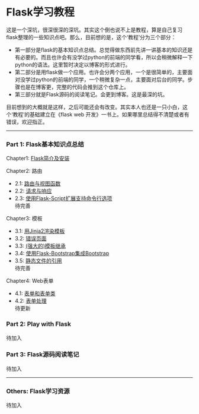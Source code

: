 # Flask学习教程

这是一个深坑，很深很深的深坑。其实这个倒也说不上是教程，算是自己复习flask整理的一些知识点吧。那么，目前想的是，这个‘教程’分为三个部分：

* 第一部分是flask的基本知识点总结。总觉得做东西前先讲一讲基本的知识还是有必要的。而且也许会有没学过python的前端的同学看，所以会稍微解释一下python的语法。这里暂时决定以博客的形式进行。
* 第二部分是用flask做一个应用。也许会分两个应用，一个是很简单的，主要面对没学过python的前端的同学，一个稍微复杂一点，主要面对后台的同学。步骤也是在博客更，完整的代码会推到这个仓库上。
* 第三部分就是Flask源码的阅读笔记。会更到博客。这是最深的坑。


目前想到的大概就是这样，之后可能还会有改变。其实本人也还是一只小白，这个‘教程’的基础建立在《flask web 开发》一书上。如果哪里总结得不清楚或者有错误，欢迎指正。

***

### Part 1: Flask基本知识点总结


Chapter1: [Flask简介及安装](http://roseou.github.io/2016/05/08/setup/)   

Chapter2: 路由
* 2.1: [路由与视图函数](http://roseou.github.io/2016/05/08/routing/)  
* 2.2: [请求与响应](http://roseou.github.io/2016/05/13/context/)  
* 2.3: [使用Flask-Script扩展支持命令行选项](http://roseou.github.io/2016/05/15/script/)  
待完善

Chapter3: 模板  
* 3.1: [用Jinja2渲染模板](http://roseou.github.io/2016/05/10/templates/)  
* 3.2: [错误页面](http://roseou.github.io/2016/05/11/wrongpage/)   
* 3.3: [(强大的)模板继承](http://roseou.github.io/2016/05/17/base/)  
* 3.4: [使用Flask-Bootstrap集成Bootstrap](http://roseou.github.io/2016/05/17/bootstrap/) 
* 3.5: [静态文件的引用](http://roseou.github.io/2016/05/21/static/)  
待完善 

Chapter4: Web表单
* 4.1: [表单和表单类](http://roseou.github.io/2016/06/20/form/)  
* 4.2: [表单处理](http://roseou.github.io/2016/07/07/formhtml/)  
待更新 

### Part 2: Play with Flask

待加入  

### Part 3: Flask源码阅读笔记

待加入

***
### Others: Flask学习资源

待加入
